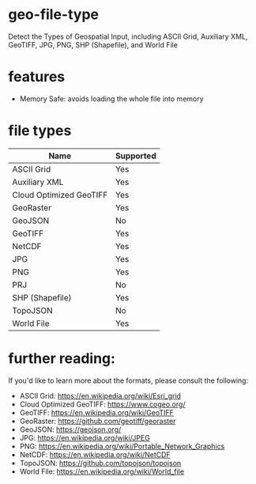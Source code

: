 # geo-file-type
Detect the Types of Geospatial Input, including ASCII Grid, Auxiliary XML, GeoTIFF, JPG, PNG, SHP (Shapefile), and World File

# features
- Memory Safe: avoids loading the whole file into memory

# file types
| Name | Supported |
| ---- | --------- |
| ASCII Grid | Yes |
| Auxiliary XML| Yes |
| Cloud Optimized GeoTIFF | Yes |
| GeoRaster | Yes |
| GeoJSON | No |
| GeoTIFF | Yes |
| NetCDF | Yes |
| JPG | Yes |
| PNG | Yes |
| PRJ | No |
| SHP (Shapefile) | Yes |
| TopoJSON | No |
| World File | Yes |

# further reading:
If you'd like to learn more about the formats, please consult the following:
- ASCII Grid: https://en.wikipedia.org/wiki/Esri_grid
- Cloud Optimized GeoTIFF: https://www.cogeo.org/
- GeoTIFF: https://en.wikipedia.org/wiki/GeoTIFF
- GeoRaster: https://github.com/geotiff/georaster
- GeoJSON: https://geojson.org/
- JPG: https://en.wikipedia.org/wiki/JPEG
- PNG: https://en.wikipedia.org/wiki/Portable_Network_Graphics
- NetCDF: https://en.wikipedia.org/wiki/NetCDF
- TopoJSON: https://github.com/topojson/topojson
- World File: https://en.wikipedia.org/wiki/World_file
